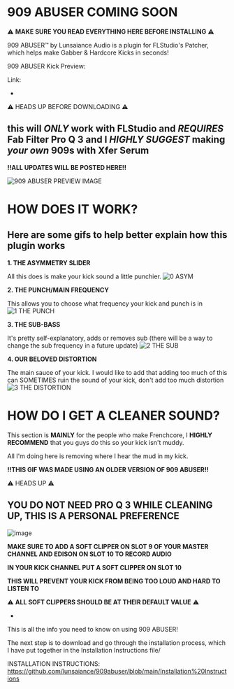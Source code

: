 # 909 ABUSER COMING SOON
 
 ⚠️ **MAKE SURE YOU READ EVERYTHING HERE BEFORE INSTALLING** ⚠️

909 ABUSER™️ by Lunsaiance Audio is a plugin for FLStudio's Patcher, which helps make Gabber & Hardcore Kicks in seconds!

909 ABUSER Kick Preview:

Link:

-
⚠️ HEADS UP BEFORE DOWNLOADING ⚠️

this will *ONLY* work with FLStudio and *REQUIRES* Fab Filter Pro Q 3
and I *HIGHLY SUGGEST* making *your own* 909s with Xfer Serum
-
**!!ALL UPDATES WILL BE POSTED HERE!!**

![909 ABUSER PREVIEW IMAGE](https://github.com/user-attachments/assets/74b92615-a89c-45bb-985f-2d00bccee9d7)


# HOW DOES IT WORK?
Here are some gifs to help better explain how this plugin works
-

**1. THE ASYMMETRY SLIDER**

All this does is make your kick sound a little punchier.
![0 ASYM](https://github.com/user-attachments/assets/bd65c003-2219-447c-9b87-282764f75dee)

**2. THE PUNCH/MAIN FREQUENCY**

This allows you to choose what frequency your kick and punch is in
![1 THE PUNCH](https://github.com/user-attachments/assets/63bc424c-3fa8-4703-82be-c42875fa98da)

**3. THE SUB-BASS**

It's pretty self-explanatory, adds or removes sub (there will be a way to change the sub frequency in a future update)
![2 THE SUB](https://github.com/user-attachments/assets/fa59b441-caee-45fc-ad29-2992265ecf16)

**4. OUR BELOVED DISTORTION**

The main sauce of your kick. I would like to add that adding too much of this can SOMETIMES ruin the sound of your kick, don't add too much distortion
![3 THE DISTORTION](https://github.com/user-attachments/assets/0f0094f1-3aac-4a98-9dd0-14a1fa283ae9)

# HOW DO I GET A CLEANER SOUND?
This section is **MAINLY** for the people who make Frenchcore, I **HIGHLY RECOMMEND** that you guys do this so your kick isn't muddy.

All I'm doing here is removing where I hear the mud in my kick.

**!!THIS GIF WAS MADE USING AN OLDER VERSION OF 909 ABUSER!!**

⚠️ HEADS UP ⚠️

**YOU DO NOT NEED PRO Q 3 WHILE CLEANING UP, THIS IS A PERSONAL PREFERENCE**
-
![image](https://github.com/user-attachments/assets/6fa9211d-c4e9-448b-8bbf-cea52318c41e)

**MAKE SURE TO ADD A SOFT CLIPPER ON SLOT 9 OF YOUR MASTER CHANNEL AND EDISON ON SLOT 10 TO RECORD AUDIO**

**IN YOUR KICK CHANNEL PUT A SOFT CLIPPER ON SLOT 10**

**THIS WILL PREVENT YOUR KICK FROM BEING TOO LOUD AND HARD TO LISTEN TO**

⚠️ **ALL SOFT CLIPPERS SHOULD BE AT THEIR DEFAULT VALUE** ⚠️

-

This is all the info you need to know on using 909 ABUSER!

The next step is to download and go through the installation process, which I have put together in the Installation Instructions file/

INSTALLATION INSTRUCTIONS: https://github.com/lunsaiance/909abuser/blob/main/Installation%20Instructions

